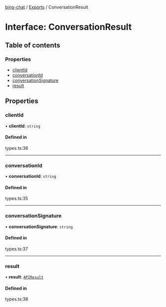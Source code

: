 [bing-chat](../readme.md) / [Exports](../modules.md) / ConversationResult

# Interface: ConversationResult

## Table of contents

### Properties

- [clientId](ConversationResult.md#clientid)
- [conversationId](ConversationResult.md#conversationid)
- [conversationSignature](ConversationResult.md#conversationsignature)
- [result](ConversationResult.md#result)

## Properties

### clientId

• **clientId**: `string`

#### Defined in

types.ts:36

___

### conversationId

• **conversationId**: `string`

#### Defined in

types.ts:35

___

### conversationSignature

• **conversationSignature**: `string`

#### Defined in

types.ts:37

___

### result

• **result**: [`APIResult`](APIResult.md)

#### Defined in

types.ts:38
